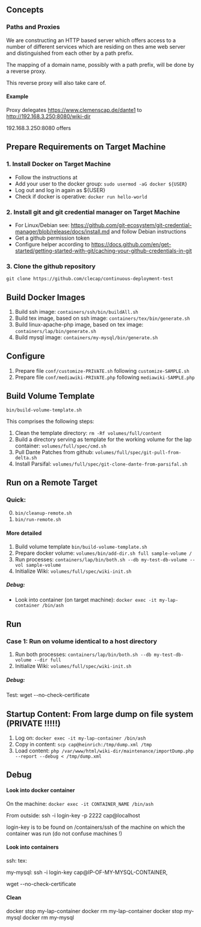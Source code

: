 
## Concepts


### Paths and Proxies

We are constructing an HTTP based server which offers access to a number of different services which are
residing on thes ame web server and distinguished from each other by a path prefix.

The mapping of a domain name, possibly with a path prefix, will be done by a reverse proxy.

This reverse proxy will also take care of.


#### Example

Proxy delegates https://www.clemenscap.de/dante1 to http://192.168.3.250:8080/wiki-dir

192.168.3.250:8080 offers 


## Prepare Requirements on Target Machine

### 1. Install Docker on Target Machine
* Follow the instructions at 
* Add your user to the docker group: ```sudo usermod -aG docker ${USER}```
* Log out and log in again as ${USER}
* Check if docker is operative: ```docker run hello-world```


### 2. Install git and git credential manager on Target Machine
* For Linux/Debian see: https://github.com/git-ecosystem/git-credential-manager/blob/release/docs/install.md and follow Debian instructions
* Get a github permission token
* Configure helper according to https://docs.github.com/en/get-started/getting-started-with-git/caching-your-github-credentials-in-git


### 3. Clone the github repository

  ```git clone https://github.com/clecap/continuous-deployment-test ```

## Build Docker Images


1. Build ssh image: `containers/ssh/bin/buildAll.sh`
2. Build tex image, based on ssh image: ```containers/tex/bin/generate.sh```
3. Build linux-apache-php image, based on tex image: ```containers/lap/bin/generate.sh```
4. Build mysql image: ```containers/my-mysql/bin/generate.sh```

## Configure
1. Prepare file ```conf/customize-PRIVATE.sh``` following ```customize-SAMPLE.sh```
2. Prepare file ```conf/mediawiki-PRIVATE.php``` following ```mediawiki-SAMPLE.php```


## Build Volume Template

```bin/build-volume-template.sh```

This comprises the following steps:
1. Clean the template directory: ```rm -Rf volumes/full/content```
2. Build a directory serving as template for the working volume for the lap container: ```volumes/full/spec/cmd.sh```
3. Pull Dante Patches from github: ```volumes/full/spec/git-pull-from-delta.sh```
4. Install Parsifal: ```volumes/full/spec/git-clone-dante-from-parsifal.sh```




## Run on a Remote Target

### Quick: 
0.  ```bin/cleanup-remote.sh```
1.  ```bin/run-remote.sh```


#### More detailed
1. Build volume template   ```bin/build-volume-template.sh```
2. Prepare docker volume:  ```volumes/bin/add-dir.sh full sample-volume /```
3. Run processes:   ```containers/lap/bin/both.sh --db my-test-db-volume --vol sample-volume```
4. Initialize Wiki: ```volumes/full/spec/wiki-init.sh```



##### Debug:
* Look into container (on target machine): ```docker exec -it my-lap-container /bin/ash```


## Run 

### Case 1: Run on volume identical to a host directory

1. Run both processes: ```containers/lap/bin/both.sh --db my-test-db-volume --dir full```
2. Initialize Wiki: ```volumes/full/spec/wiki-init.sh```

##### Debug:
Test: wget --no-check-certificate

## Startup Content: From large dump on file system  (PRIVATE !!!!!)

1. Log on: `docker exec -it my-lap-container /bin/ash`
2. Copy in content: `scp cap@heinrich:/tmp/dump.xml /tmp`
3. Load content: `php /var/www/html/wiki-dir/maintenance/importDump.php --report --debug < /tmp/dump.xml`


## Debug

#### Look into docker container

On the machine:  ```docker exec -it CONTAINER_NAME /bin/ash```

From outside:  ssh -i login-key -p 2222 cap@localhost

login-key is to be found on /containers/ssh of the machine on which the container was run (do not confuse machines !)



#### Look into containers

ssh:
tex:

my-mysql:  ssh -i login-key cap@IP-OF-MY-MYSQL-CONTAINER‚

wget --no-check-certificate

#### Clean

docker stop my-lap-container
docker rm my-lap-container
docker stop my-mysql
docker rm my-mysql



